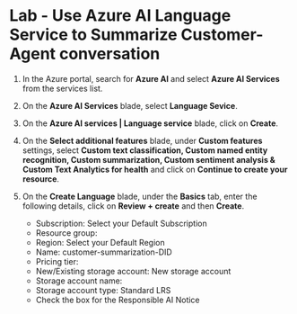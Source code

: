 # Lab - Use Azure AI Language Service to Summarize Customer-Agent conversation

1. In the Azure portal, search for **Azure AI** and select **Azure AI Services** from the services list.

2. On the **Azure AI Services** blade, select **Language Sevice**.

3. On the **Azure AI services | Language service** blade, click on **Create**.

4. On the **Select additional features** blade, under **Custom features** settings, select **Custom text classification, Custom named entity recognition, Custom summarization, Custom sentiment analysis & Custom Text Analytics for health** and click on **Continue to create your resource**.
  
5. On the **Create Language** blade, under the **Basics** tab, enter the following details, click on **Review + create** and then **Create**.

   - Subscription: Select your Default Subscription
   - Resource group:
   - Region: Select your Default Region
   - Name: customer-summarization-DID
   - Pricing tier:
   - New/Existing storage account: New storage account
   - Storage account name:
   - Storage account type: Standard LRS
   - Check the box for the Responsible AI Notice


